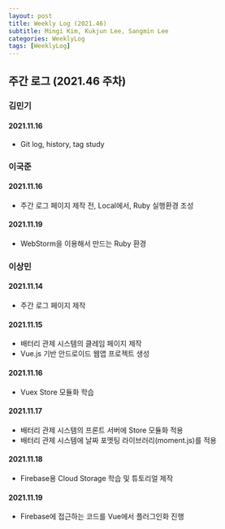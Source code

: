 ```yaml
---
layout: post
title: Weekly Log (2021.46)
subtitle: Mingi Kim, Kukjun Lee, Sangmin Lee
categories: WeeklyLog
tags: [WeeklyLog]
---
```


## 주간 로그 (2021.46 주차)

### 김민기

#### 2021.11.16

- Git log, history, tag study



### 이국준

#### 2021.11.16
* 주간 로그 페이지 제작 전, Local에서, Ruby 실행환경 조성

#### 2021.11.19
* WebStorm을 이용해서 만드는 Ruby 환경

### 이상민

#### 2021.11.14 
* 주간 로그 페이지 제작

#### 2021.11.15
* 배터리 관제 시스템의 클레임 페이지 제작
* Vue.js 기반 안드로이드 웹앱 프로젝트 생성

#### 2021.11.16
* Vuex Store 모듈화 학습

#### 2021.11.17
* 배터리 관제 시스템의 프론트 서버에 Store 모듈화 적용
* 배터리 관제 시스템에 날짜 포멧팅 라이브러리(moment.js)를 적용

#### 2021.11.18
* Firebase용 Cloud Storage 학습 및 튜토리얼 제작

#### 2021.11.19
* Firebase에 접근하는 코드를 Vue에서 플러그인화 진행
